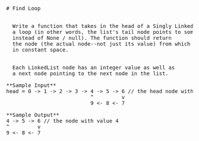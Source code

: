 <pre>
# Find Loop


  Write a function that takes in the head of a Singly Linked List that contains
  a loop (in other words, the list's tail node points to some node in the list
  instead of None / null). The function should return
  the node (the actual node--not just its value) from which the loop originates
  in constant space.


  Each LinkedList node has an integer value as well as
  a next node pointing to the next node in the list.

**Sample Input**
head = 0 -> 1 -> 2 -> 3 -> 4 -> 5 -> 6 // the head node with value 0
                           ^         v
                           9 <- 8 <- 7

**Sample Output**
4 -> 5 -> 6 // the node with value 4
^         v
9 <- 8 <- 7

</pre>